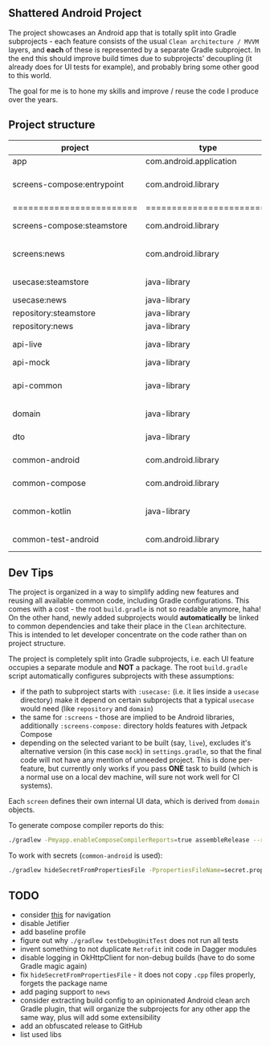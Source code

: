 ## Shattered Android Project

The project showcases an Android app that is totally split into Gradle subprojects - each feature
consists of the usual `Clean architecture / MVVM` layers, and **each** of these is represented by a
separate Gradle subproject. In the end this should improve build times due to subprojects'
decoupling (it already does for UI tests for example), and probably bring some other good to this
world.

The goal for me is to hone my skills and improve / reuse the code I produce over the years.

## Project structure

project|type|what does
-|-|-
app|com.android.application|keeps the App class... that's it!
screens-compose:entrypoint|com.android.library|hosts navigation logic and provides access to all other screens
========================|========================|========================
screens-compose:steamstore|com.android.library|shows items from store.steampowered.com
screens:news|com.android.library|shows news from currentsapi.services (requires auth)
usecase:steamstore|java-library|performs business transformations of data
usecase:news|java-library|--
repository:steamstore|java-library|governs access to external API's
repository:news|java-library|--
api-live|java-library|live implementation for the above
api-mock|java-library|mock one
api-common|java-library|stores interfaces for external APIs, maybe should be also split into multiple projects
domain|java-library|keeps data classes used by the app
dto|java-library|describes objects coming from the backend
common-android|com.android.library|reusable classes dependent on Android framework
common-compose|com.android.library|reusable classes related to Jetpack Compose only
common-kotlin|java-library|reusable classes that do not dependent on Android framework
common-test-android|com.android.library|reusable test classes dependent on Android framework

## Dev Tips

The project is organized in a way to simplify adding new features and reusing all available common
code, including Gradle configurations. This comes with a cost - the root `build.gradle` is not so
readable anymore, haha! On the other hand, newly added subprojects would **automatically** be linked to
common dependencies and take their place in the `Clean` architecture. This is intended to let
developer concentrate on the code rather than on project structure.

The project is completely split into Gradle subprojects, i.e. each UI feature occupies a separate
module and **NOT** a package. The root `build.gradle` script automatically configures subprojects
with these assumptions:

- if the path to subproject starts with `:usecase:` (i.e. it lies inside a `usecase` directory) make
  it depend on certain subprojects that a typical `usecase` would need (like `repository` and `domain`)
- the same for `:screens` - those are implied to be Android libraries, additionally
  `:screens-compose:` directory holds features with Jetpack Compose
- depending on the selected variant to be built (say, `live`), excludes it's alternative version (in
  this case `mock`) in `settings.gradle`, so that the final code will not have any mention of
  unneeded project. This is done per-feature, but currently only works if you pass **ONE** task to
  build (which is a normal use on a local dev machine, will sure not work well for CI systems).

Each `screen` defines their own internal UI data, which is derived from `domain` objects.

To generate compose compiler reports do this:

```bash
./gradlew -Pmyapp.enableComposeCompilerReports=true assembleRelease --rerun-tasks
```

To work with secrets (`common-android` is used):

```bash
./gradlew hideSecretFromPropertiesFile -PpropertiesFileName=secret.properties -Ppackage=com.pratclot
```

## TODO

- consider [this](https://github.com/raamcosta/compose-destinations) for navigation
- disable Jetifier
- add baseline profile
- figure out why `./gradlew testDebugUnitTest` does not run all tests
- invent something to not duplicate `Retrofit` init code in Dagger modules
- disable logging in OkHttpClient for non-debug builds (have to do some Gradle magic again)
- fix `hideSecretFromPropertiesFile` - it does not copy `.cpp` files properly, forgets the package
  name
- add paging support to `news`
- consider extracting build config to an opinionated Android clean arch Gradle plugin, that will
  organize the subprojects for any other app the same way, plus will add some extensibility
- add an obfuscated release to GitHub
- list used libs
